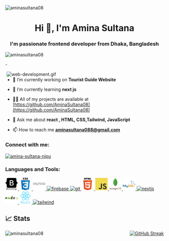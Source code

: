 
<p><img align="center " src="https://i.ibb.co/XF6VksP/mern.jpg" alt="aminasultana08" height="400" width="1000 " /></p>

<h1 align="center">Hi 👋, I'm Amina Sultana</h1>
<h3 align="center">I'm passionate frontend developer from Dhaka, Bangladesh</h3>


<p align="left"> <img src="https://komarev.com/ghpvc/?username=aminasultana08&label=Profile%20views&color=0e75b6&style=flat" alt="aminasultana08" /> </p>
- <div align="left">
<p><img align="right" src="https://i.ibb.co/Q8NczxY/web-development.gif" width="500" alt="web-development.gif"/></p>
</div>

- 🔭 I’m currently working on **Tourist Guide Website**

- 🌱 I’m currently learning **next js**

- 👨‍💻 All of my projects are available at [https://github.com/AminaSultana08](https://github.com/AminaSultana08)

- 💬 Ask me about **react , HTML, CSS,Tailwind, JavaScript**

- 📫 How to reach me **aminasultana088@gmail.com**



<h3 align="left">Connect with me:</h3>
<p align="left">
<a href="https://linkedin.com/in/amina-sultana-nipu" target="blank"><img align="center" src="https://raw.githubusercontent.com/rahuldkjain/github-profile-readme-generator/master/src/images/icons/Social/linked-in-alt.svg" alt="amina-sultana-nipu" height="30" width="40" /></a>
</p>

<h3 align="left">Languages and Tools:</h3>
<p align="left"> <a href="https://getbootstrap.com" target="_blank" rel="noreferrer"> <img src="https://raw.githubusercontent.com/devicons/devicon/master/icons/bootstrap/bootstrap-plain-wordmark.svg" alt="bootstrap" width="40" height="40"/> </a> <a href="https://www.w3schools.com/css/" target="_blank" rel="noreferrer"> <img src="https://raw.githubusercontent.com/devicons/devicon/master/icons/css3/css3-original-wordmark.svg" alt="css3" width="40" height="40"/> </a> <a href="https://expressjs.com" target="_blank" rel="noreferrer"> <img src="https://raw.githubusercontent.com/devicons/devicon/master/icons/express/express-original-wordmark.svg" alt="express" width="40" height="40"/> </a> <a href="https://firebase.google.com/" target="_blank" rel="noreferrer"> <img src="https://www.vectorlogo.zone/logos/firebase/firebase-icon.svg" alt="firebase" width="40" height="40"/> </a> <a href="https://git-scm.com/" target="_blank" rel="noreferrer"> <img src="https://www.vectorlogo.zone/logos/git-scm/git-scm-icon.svg" alt="git" width="40" height="40"/> </a> <a href="https://www.w3.org/html/" target="_blank" rel="noreferrer"> <img src="https://raw.githubusercontent.com/devicons/devicon/master/icons/html5/html5-original-wordmark.svg" alt="html5" width="40" height="40"/> </a> <a href="https://developer.mozilla.org/en-US/docs/Web/JavaScript" target="_blank" rel="noreferrer"> <img src="https://raw.githubusercontent.com/devicons/devicon/master/icons/javascript/javascript-original.svg" alt="javascript" width="40" height="40"/> </a> <a href="https://www.mongodb.com/" target="_blank" rel="noreferrer"> <img src="https://raw.githubusercontent.com/devicons/devicon/master/icons/mongodb/mongodb-original-wordmark.svg" alt="mongodb" width="40" height="40"/> </a> <a href="https://www.mysql.com/" target="_blank" rel="noreferrer"> <img src="https://raw.githubusercontent.com/devicons/devicon/master/icons/mysql/mysql-original-wordmark.svg" alt="mysql" width="40" height="40"/> </a> <a href="https://nextjs.org/" target="_blank" rel="noreferrer"> <img src="https://cdn.worldvectorlogo.com/logos/nextjs-2.svg" alt="nextjs" width="40" height="40"/> </a> <a href="https://nodejs.org" target="_blank" rel="noreferrer"> <img src="https://raw.githubusercontent.com/devicons/devicon/master/icons/nodejs/nodejs-original-wordmark.svg" alt="nodejs" width="40" height="40"/> </a> <a href="https://reactjs.org/" target="_blank" rel="noreferrer"> <img src="https://raw.githubusercontent.com/devicons/devicon/master/icons/react/react-original-wordmark.svg" alt="react" width="40" height="40"/> </a> <a href="https://tailwindcss.com/" target="_blank" rel="noreferrer"> <img src="https://www.vectorlogo.zone/logos/tailwindcss/tailwindcss-icon.svg" alt="tailwind" width="40" height="40"/> </a> </p>



## :chart_with_upwards_trend:  Stats

<p><img align="left" src="https://github-readme-stats.vercel.app/api/top-langs?username=aminasultana08&show_icons=true&locale=en&layout=compact" alt="aminasultana08" /></p>
<p align="right"><a href="https://git.io/streak-stats"><img src="https://github-readme-streak-stats.herokuapp.com?user=AminaSultana08&theme=dracula&type=png" alt="GitHub Streak" /></a></p>



